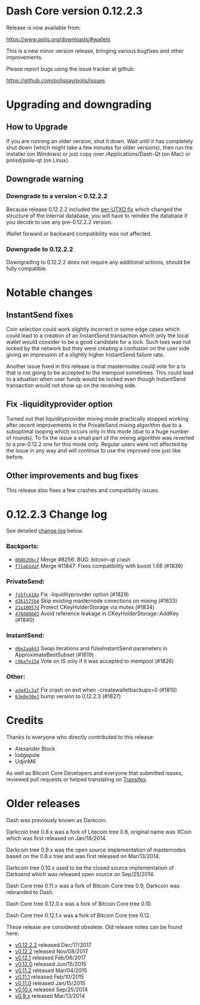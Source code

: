 Dash Core version 0.12.2.3
==========================

Release is now available from:

  <https://www.polis.org/downloads/#wallets>

This is a new minor version release, bringing various bugfixes and other
improvements.

Please report bugs using the issue tracker at github:

  <https://github.com/polispay/polis/issues>


Upgrading and downgrading
=========================

How to Upgrade
--------------

If you are running an older version, shut it down. Wait until it has completely
shut down (which might take a few minutes for older versions), then run the
installer (on Windows) or just copy over /Applications/Dash-Qt (on Mac) or
polisd/polis-qt (on Linux).

Downgrade warning
-----------------

### Downgrade to a version < 0.12.2.2

Because release 0.12.2.2 included the [per-UTXO fix](release-notes/polis/release-notes-0.12.2.2.md#per-utxo-fix)
which changed the structure of the internal database, you will have to reindex
the database if you decide to use any pre-0.12.2.2 version.

Wallet forward or backward compatibility was not affected.

### Downgrade to 0.12.2.2

Downgrading to 0.12.2.2 does not require any additional actions, should be
fully compatible.

Notable changes
===============

InstantSend fixes
-----------------

Coin selection could work slightly incorrect in some edge cases which could
lead to a creation of an InstantSend transaction which only the local wallet
would consider to be a good candidate for a lock. Such txes was not locked by
the network but they were creating a confusion on the user side giving an
impression of a slightly higher InstantSend failure rate.

Another issue fixed in this release is that masternodes could vote for a tx
that is not going to be accepted to the mempool sometimes. This could lead to
a situation when user funds would be locked even though InstantSend transaction
would not show up on the receiving side.

Fix -liquidityprovider option
-----------------------------

Turned out that liquidityprovider mixing mode practically stopped working after
recent improvements in the PrivateSend mixing algorithm due to a suboptimal
looping which occurs only in this mode (due to a huge number of rounds). To fix
the issue a small part of the mixing algorithm was reverted to a pre-0.12.2 one
for this mode only. Regular users were not affected by the issue in any way and
will continue to use the improved one just like before.

Other improvements and bug fixes
--------------------------------

This release also fixes a few crashes and compatibility issues.


0.12.2.3 Change log
===================

See detailed [change log](https://github.com/polispay/polis/compare/v0.12.2.2...polispay:v0.12.2.3) below.

### Backports:
- [`068b20bc7`](https://github.com/polispay/polis/commit/068b20bc7) Merge #8256: BUG: bitcoin-qt crash
- [`f71ab1daf`](https://github.com/polispay/polis/commit/f71ab1daf) Merge #11847: Fixes compatibility with boost 1.66 (#1836)

### PrivateSend:
- [`fa5fc418a`](https://github.com/polispay/polis/commit/fa5fc418a) Fix -liquidityprovider option (#1829)
- [`d261575b4`](https://github.com/polispay/polis/commit/d261575b4) Skip existing masternode conections on mixing (#1833)
- [`21a10057d`](https://github.com/polispay/polis/commit/21a10057d) Protect CKeyHolderStorage via mutex (#1834)
- [`476888683`](https://github.com/polispay/polis/commit/476888683) Avoid reference leakage in CKeyHolderStorage::AddKey (#1840)

### InstantSend:
- [`d6e2aa843`](https://github.com/polispay/polis/commit/d6e2aa843) Swap iterations and fUseInstantSend parameters in ApproximateBestSubset (#1819)
- [`c9bafe154`](https://github.com/polispay/polis/commit/c9bafe154) Vote on IS only if it was accepted to mempool (#1826)

### Other:
- [`ada41c3af`](https://github.com/polispay/polis/commit/ada41c3af) Fix crash on exit when -createwalletbackups=0 (#1810)
- [`63e0e30e3`](https://github.com/polispay/polis/commit/63e0e30e3) bump version to 0.12.2.3 (#1827)

Credits
=======

Thanks to everyone who directly contributed to this release:

- Alexander Block
- lodgepole
- UdjinM6

As well as Bitcoin Core Developers and everyone that submitted issues,
reviewed pull requests or helped translating on
[Transifex](https://www.transifex.com/projects/p/polis/).


Older releases
==============

Dash was previously known as Darkcoin.

Darkcoin tree 0.8.x was a fork of Litecoin tree 0.8, original name was XCoin
which was first released on Jan/18/2014.

Darkcoin tree 0.9.x was the open source implementation of masternodes based on
the 0.8.x tree and was first released on Mar/13/2014.

Darkcoin tree 0.10.x used to be the closed source implementation of Darksend
which was released open source on Sep/25/2014.

Dash Core tree 0.11.x was a fork of Bitcoin Core tree 0.9,
Darkcoin was rebranded to Dash.

Dash Core tree 0.12.0.x was a fork of Bitcoin Core tree 0.10.

Dash Core tree 0.12.1.x was a fork of Bitcoin Core tree 0.12.

These release are considered obsolete. Old release notes can be found here:

- [v0.12.2.2](release-notes/polis/release-notes-0.12.2.2.md) released Dec/17/2017
- [v0.12.2](release-notes/polis/release-notes-0.12.2.md) released Nov/08/2017
- [v0.12.1](release-notes/polis/release-notes-0.12.1.md) released Feb/06/2017
- [v0.12.0](release-notes/polis/release-notes-0.12.0.md) released Jun/15/2015
- [v0.11.2](release-notes/polis/release-notes-0.11.2.md) released Mar/04/2015
- [v0.11.1](release-notes/polis/release-notes-0.11.1.md) released Feb/10/2015
- [v0.11.0](release-notes/polis/release-notes-0.11.0.md) released Jan/15/2015
- [v0.10.x](release-notes/polis/release-notes-0.10.0.md) released Sep/25/2014
- [v0.9.x](release-notes/polis/release-notes-0.9.0.md) released Mar/13/2014

